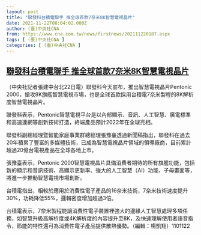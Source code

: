```yaml
---
layout: post
title: "聯發科台積電聯手 推全球首款7奈米8K智慧電視晶片"
date: 2021-11-22T08:04:02.000Z
author: (臺)中央社CNA
from: https://www.cna.com.tw/news/firstnews/202111220187.aspx
tags: [ (臺)中央社CNA ]
categories: [ (臺)中央社CNA ]
---
```

<!--1637568242000-->
[聯發科台積電聯手 推全球首款7奈米8K智慧電視晶片](https://www.cna.com.tw/news/firstnews/202111220187.aspx)
------

<div>
<div></div><div><p>（中央社記者張建中台北22日電）聯發科今天宣布，推出智慧電視晶片Pentonic 2000，搶攻8K旗艦智慧電視市場，也是全球首款採用台積電7奈米製程的8K解析度智慧電視晶片。</p><p>聯發科表示，Pentonic智慧電視平台是以內部顯示、音訊、人工智慧、廣電標準和高速連網等創新技術打造，終端產品預計2022年在全球亮相。</p><p>聯發科副總經理暨智能家庭事業群總經理張豫臺透過新聞稿指出，聯發科在過去20年積累了豐富的多媒體技術，已成為智慧電視晶片領域的領導廠商，目前累計超過20億台電視產品在全球各地上市。</p><p>張豫臺表示，Pentonic 2000智慧電視晶片具備消費者期待的所有旗艦功能，包括新的顯示和音訊技術、高顯示更新率、強大的人工智慧（AI）功能、子母畫面等，將進一步推動智慧電視市場創新。</p><p>台積電指出，相較於應用於消費性電子產品的16奈米技術，7奈米技術速度提升30%，功耗降低55%，邏輯密度增加超過3倍。</p><p>台積電表示，7奈米製程能讓消費性電子裝置裡強大的邊緣人工智慧處理多項任務，如智慧升級高解析度或4K解析度的內容提升至8K，及快速理解使用者語音指令，節能的特性還可為消費性電子產品提供散熱優勢。（編輯：楊凱翔）1101122</p></div>
</div>
